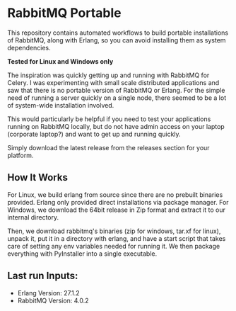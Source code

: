 # RabbitMQ Portable

This repository contains automated workflows to build portable installations of RabbitMQ, along with Erlang, so you can avoid installing them as system dependencies. 

**Tested for Linux and Windows only**

The inspiration was quickly getting up and running with RabbitMQ for Celery. I was experimenting with small scale distributed applications and saw that there is no portable version of RabbitMQ or Erlang. For the simple need of running a server quickly on a single node, there seemed to be a lot of system-wide installation involved. 

This would particularly be helpful if you need to test your applications running on RabbitMQ locally, but do not have admin access on your laptop (corporate laptop?) and want to get up and running quickly.

Simply download the latest release from the releases section for your platform.

## How It Works

For Linux, we build erlang from source since there are no prebuilt binaries provided. Erlang only provided direct installations via package manager.
For Windows, we download the 64bit release in Zip format and extract it to our internal directory.

Then, we download rabbitmq's binaries (zip for windows, tar.xf for linux), unpack it, put it in a directory with erlang, and have a start script that takes care of setting any env variables needed for running it. We then package everything with PyInstaller into a single executable.

## Last run Inputs:
- Erlang Version: 27.1.2
- RabbitMQ Version: 4.0.2